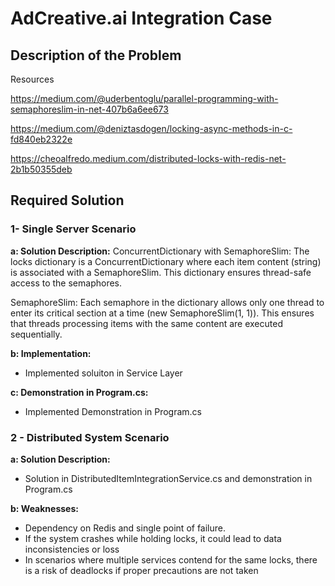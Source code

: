 ﻿# AdCreative.ai Integration Case

## Description of the Problem

Resources

https://medium.com/@uderbentoglu/parallel-programming-with-semaphoreslim-in-net-407b6a6ee673

https://medium.com/@deniztasdogen/locking-async-methods-in-c-fd840eb2322e

https://cheoalfredo.medium.com/distributed-locks-with-redis-net-2b1b50355deb

## Required Solution

### 1- Single Server Scenario

**a: Solution Description:**
ConcurrentDictionary with SemaphoreSlim: The locks dictionary is a ConcurrentDictionary where each item content (string) is associated with a SemaphoreSlim. This dictionary ensures thread-safe access to the semaphores.

SemaphoreSlim: Each semaphore in the dictionary allows only one thread to enter its critical section at a time (new SemaphoreSlim(1, 1)). This ensures that threads processing items with the same content are executed sequentially.

**b: Implementation:**
- Implemented soluiton in Service Layer

**c: Demonstration in Program.cs:**
- Implemented Demonstration in Program.cs

### 2 - Distributed System Scenario

**a: Solution Description:**
- Solution in DistributedItemIntegrationService.cs and demonstration in Program.cs

**b: Weaknesses:**
- Dependency on Redis and single point of failure.
- If the system crashes while holding locks, it could lead to data inconsistencies or loss
- In scenarios where multiple services contend for the same locks, there is a risk of deadlocks if proper precautions are not taken